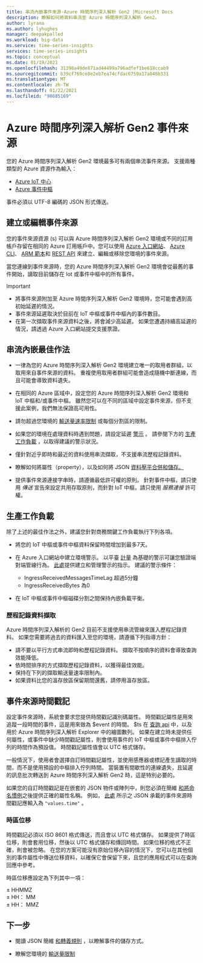 ```yaml
---
title: 串流內嵌事件來源-Azure 時間序列深入解析 Gen2 |Microsoft Docs
description: 瞭解如何將資料串流至 Azure 時間序列深入解析 Gen2。
author: lyrana
ms.author: lyhughes
manager: deepakpalled
ms.workload: big-data
ms.service: time-series-insights
services: time-series-insights
ms.topic: conceptual
ms.date: 01/19/2021
ms.openlocfilehash: 31398a49de871ad44499a796adfef1be618ccab9
ms.sourcegitcommit: b39cf769ce8e2eb7ea74cfdac6759a17a048b331
ms.translationtype: MT
ms.contentlocale: zh-TW
ms.lasthandoff: 01/22/2021
ms.locfileid: "98685169"
---
```

# <a name="azure-time-series-insights-gen2-event-sources"></a>Azure 時間序列深入解析 Gen2 事件來源

 您的 Azure 時間序列深入解析 Gen2 環境最多可有兩個串流事件來源。 支援兩種類型的 Azure 資源作為輸入：

- [Azure IoT 中心](../iot-hub/about-iot-hub.md)
- [Azure 事件中樞](../event-hubs/event-hubs-about.md)

事件必須以 UTF-8 編碼的 JSON 形式傳送。

## <a name="create-or-edit-event-sources"></a>建立或編輯事件來源

您的事件來源資源 (s) 可以與 Azure 時間序列深入解析 Gen2 環境或不同的訂用帳戶存留在相同的 Azure 訂用帳戶中。您可以使用 [Azure 入口網站](./tutorials-set-up-tsi-environment.md#create-an-azure-time-series-insights-gen2-environment)、 [Azure CLI](https://github.com/Azure/azure-cli-extensions/tree/master/src/timeseriesinsights)、 [ARM 範本](time-series-insights-manage-resources-using-azure-resource-manager-template.md)和 [REST API](/rest/api/time-series-insights/management(gen1/gen2)/eventsources) 來建立、編輯或移除您環境的事件來源。

當您連線到事件來源時，您的 Azure 時間序列深入解析 Gen2 環境會從最舊的事件開始，讀取目前儲存在 Iot 或事件中樞中的所有事件。

> [!IMPORTANT]
>
> - 將事件來源附加至 Azure 時間序列深入解析 Gen2 環境時，您可能會遇到高初始延遲的情況。
> - 事件來源延遲取決於目前在 IoT 中樞或事件中樞內的事件數目。
> - 在第一次擷取事件來源資料之後，將會減少高延遲。 如果您遭遇持續高延遲的情況，請透過 Azure 入口網站提交支援票證。

## <a name="streaming-ingestion-best-practices"></a>串流內嵌最佳作法

- 一律為您的 Azure 時間序列深入解析 Gen2 環境建立唯一的取用者群組，以取用來自事件來源的資料。 重複使用取用者群組可能會造成隨機中斷連線，而且可能會導致資料遺失。

- 在相同的 Azure 區域中，設定您的 Azure 時間序列深入解析 Gen2 環境和 IoT 中樞和/或事件中樞。 雖然您可以在不同的區域中設定事件來源，但不支援此案例，我們無法保證高可用性。

- 請勿超過您環境的 [輸送量速率限制](./concepts-streaming-ingress-throughput-limits.md) 或每個分割區的限制。

- 如果您的環境在處理資料時遇到問題，請設定延遲 [警示](./time-series-insights-environment-mitigate-latency.md#monitor-latency-and-throttling-with-alerts) 。 請參閱下方的 [生產工作負載](./concepts-streaming-ingestion-event-sources.md#production-workloads) ，以取得建議的警示狀況。

- 僅針對近乎即時和最近的資料使用串流擷取，不支援串流歷程記錄資料。

- 瞭解如何將屬性（property），以及如何將 JSON [資料壓平合併和儲存。](./concepts-json-flattening-escaping-rules.md)

- 提供事件來源連接字串時，請遵循最低許可權的原則。 針對事件中樞，請只使用 *傳送* 宣告來設定共用存取原則，而針對 IoT 中樞，請只使用 *服務連接* 許可權。

## <a name="production-workloads"></a>生產工作負載

除了上述的最佳作法之外，建議您針對商務關鍵工作負載執行下列各項。

- 將您的 IoT 中樞或事件中樞資料保留時間增加到最多7天。

- 在 Azure 入口網站中建立環境警示。 以平臺 [計量](https://docs.microsoft.com/azure/time-series-insights/how-to-monitor-tsi-reference#metrics) 為基礎的警示可讓您驗證端對端管線行為。 [此處](https://docs.microsoft.com/azure/time-series-insights/time-series-insights-environment-mitigate-latency#monitor-latency-and-throttling-with-alerts)提供建立和管理警示的指示。 建議的警示條件：

  - IngressReceivedMessagesTimeLag 超過5分鐘
  - IngressReceivedBytes 為0
- 在 IoT 中樞或事件中樞磁碟分割之間保持內嵌負載平衡。

### <a name="historical-data-ingestion"></a>歷程記錄資料擷取

Azure 時間序列深入解析的 Gen2 目前不支援使用串流管線來匯入歷程記錄資料。 如果您需要將過去的資料匯入至您的環境，請遵循下列指導方針：

- 請不要以平行方式串流即時和歷程記錄資料。 擷取不按順序的資料會導致查詢效能降低。
- 依時間排序的方式擷取歷程記錄資料，以獲得最佳效能。
- 保持在下列的擷取輸送量速率限制內。
- 如果資料比您的溫存放區保留期間還舊，請停用溫存放區。

## <a name="event-source-timestamp"></a>事件來源時間戳記

設定事件來源時，系統會要求您提供時間戳記識別碼屬性。 時間戳記屬性是用來追蹤一段時間的事件，這是用來做為 $event 的時間。 $ts 在 [查詢 api](/rest/api/time-series-insights/dataaccessgen2/query/execute) 中，以及用於 Azure 時間序列深入解析 Explorer 中的繪圖數列。 如果在建立時未提供任何屬性，或事件中缺少時間戳記屬性，則會使用事件的 IoT 中樞或事件中樞排入佇列的時間作為預設值。 時間戳記屬性值會以 UTC 格式儲存。

一般情況下，使用者會選擇自訂時間戳記屬性，並使用感應器或標記產生讀取的時間，而不是使用預設的中樞排入佇列時間。 當裝置有間歇性的連線遺失，且延遲的訊息批次轉送到 Azure 時間序列深入解析 Gen2 時，這是特別必要的。

如果您的自訂時間戳記是在嵌套的 JSON 物件或陣列中，則您必須在簡維 [和將命名慣例](concepts-json-flattening-escaping-rules.md)之後提供正確的屬性名稱。 例如， [此處](concepts-json-flattening-escaping-rules.md#example-a) 所示之 JSON 承載的事件來源時間戳記應輸入為 `"values.time"` 。

### <a name="time-zone-offsets"></a>時區位移

時間戳記必須以 ISO 8601 格式傳送，而且會以 UTC 格式儲存。 如果提供了時區位移，則會套用位移，然後以 UTC 格式儲存和傳回時間。 如果位移的格式不正確，則會被忽略。 在您的方案可能沒有原始位移內容的情況下，您可以在其他個別的事件屬性中傳送位移資料，以確保它會保留下來，且您的應用程式可以在查詢回應中參考。

時區位移應設定為下列其中一項：

± HHMMZ</br>
± HH： MM</br>
± HH： MMZ</br>

## <a name="next-steps"></a>下一步

- 閱讀 JSON 簡維 [和轉義規則](./concepts-json-flattening-escaping-rules.md) ，以瞭解事件的儲存方式。

- 瞭解您環境的 [輸送量限制](./concepts-streaming-ingress-throughput-limits.md)
